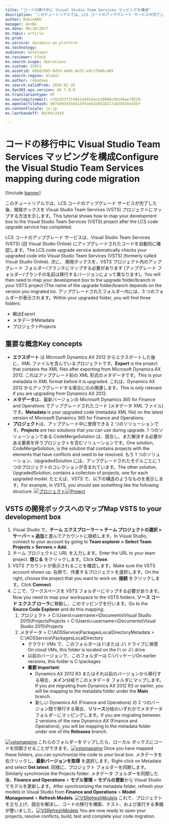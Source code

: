 ```yaml
---
title: "コードの移行中に Visual Studio Team Services マッピングを構成"
description: "このチュートリアルでは、LCS コードのアップグレード サービスが完了した後、開発ボックスを Visual Studio Team Services (VSTS) プロジェクトにマップする方法を示します。"
author: RobinARH
manager: AnnBe
ms.date: 06/20/2017
ms.topic: article
ms.prod: 
ms.service: dynamics-ax-platform
ms.technology: 
audience: Developer
ms.reviewer: kfend
ms.search.scope: Operations
ms.custom: 25951
ms.assetid: 60b8c895-0d5d-4d6b-8e32-e9c2f688ca69
ms.search.region: Global
ms.author: robadawy
ms.search.validFrom: 2016-02-28
ms.dyn365.ops.version: AX 7.0.0
ms.translationtype: HT
ms.sourcegitcommit: e782d33f3748524491dace28008cd9148ae70529
ms.openlocfilehash: 007b093e558d1df63d41b8518217a02563be33bf
ms.contentlocale: ja-jp
ms.lasthandoff: 08/09/2018

---
```


# <a name="configure-the-visual-studio-team-services-mapping-during-code-migration"></a><span data-ttu-id="ecc99-103">コードの移行中に Visual Studio Team Services マッピングを構成</span><span class="sxs-lookup"><span data-stu-id="ecc99-103">Configure the Visual Studio Team Services mapping during code migration</span></span>

[!include [banner](../includes/banner.md)]

<span data-ttu-id="ecc99-104">このチュートリアルでは、LCS コードのアップグレード サービスが完了した後、開発ボックスを Visual Studio Team Services (VSTS) プロジェクトにマップする方法を示します。</span><span class="sxs-lookup"><span data-stu-id="ecc99-104">This tutorial shows how to map your development box to the Visual Studio Team Services (VSTS) project after the LCS code upgrade service has completed.</span></span> 

<span data-ttu-id="ecc99-105">LCS コードのアップグレード サービスは、Visual Studio Team Services (VSTS) (旧 Visual Studio Online) にアップグレードされたコードを自動的に確認します。</span><span class="sxs-lookup"><span data-stu-id="ecc99-105">The LCS code upgrade service automatically checks your upgraded code into Visual Studio Team Services (VSTS) (formerly called Visual Studio Online).</span></span> <span data-ttu-id="ecc99-106">次に、 開発ボックスを、VSTS プロジェクト内のアップグレード フォルダー/ブランチにマップする必要があります (アップグレード フォルダー/ブランチの名前は移行するバージョンによって異なります)。</span><span class="sxs-lookup"><span data-stu-id="ecc99-106">You will then need to map your development box to the upgrade folder/branch in your VSTS project (The name of the upgrade folder/branch depends on the version you migrated to).</span></span> <span data-ttu-id="ecc99-107">アップグレードされたフォルダー内には、3 つのフォルダーが表示されます。</span><span class="sxs-lookup"><span data-stu-id="ecc99-107">Within your upgraded folder, you will find three folders:</span></span>

-   <span data-ttu-id="ecc99-108">輸出</span><span class="sxs-lookup"><span data-stu-id="ecc99-108">Export</span></span>
-   <span data-ttu-id="ecc99-109">メタデータ</span><span class="sxs-lookup"><span data-stu-id="ecc99-109">Metadata</span></span>
-   <span data-ttu-id="ecc99-110">プロジェクト</span><span class="sxs-lookup"><span data-stu-id="ecc99-110">Projects</span></span>

## <a name="key-concepts"></a><span data-ttu-id="ecc99-111">重要な概念</span><span class="sxs-lookup"><span data-stu-id="ecc99-111">Key concepts</span></span>
-   <span data-ttu-id="ecc99-112">**エクスポート** は Microsoft Dynamics AX 2012 からエクスポートした後に、XML ファイルを含んでいるプロジェクトです。</span><span class="sxs-lookup"><span data-stu-id="ecc99-112">**Export** is the project that contains the XML files after exporting from Microsoft Dynamics AX 2012.</span></span> <span data-ttu-id="ecc99-113">これはアップグレード前の XML 形式のメタデータです。</span><span class="sxs-lookup"><span data-stu-id="ecc99-113">This is your metadata in XML format before it is upgraded.</span></span> <span data-ttu-id="ecc99-114">これは、Dynamics AX 2012 からアップグレードする場合にのみ関連します。</span><span class="sxs-lookup"><span data-stu-id="ecc99-114">This is only relevant if you are upgrading from Dynamics AX 2012.</span></span>
-   <span data-ttu-id="ecc99-115">**メタデータ**は、最新バージョンの Microsoft Dynamics 365 for Finance and Operations でアップグレードされたコード (メタデータ XML ファイル) です。</span><span class="sxs-lookup"><span data-stu-id="ecc99-115">**Metadata** is your upgraded code (metadata XML file) on the latest version of Microsoft Dynamics 365 for Finance and Operations.</span></span>
-   <span data-ttu-id="ecc99-116">**プロジェクト**は、アップグレード中に使用できる 2 つのソリューションです。</span><span class="sxs-lookup"><span data-stu-id="ecc99-116">**Projects** are two solutions that you can use during upgrade.</span></span> <span data-ttu-id="ecc99-117">1 つのソリューションである CodeMergeSolution は、競合し、また解決する必要がある要素を伴うプロジェクトを含むソリューションです。</span><span class="sxs-lookup"><span data-stu-id="ecc99-117">One solution, CodeMergeSolution, is the solution that contains projects with the elements that have conflicts and need to be resolved.</span></span> <span data-ttu-id="ecc99-118">もう 1 つのソリューション、UpgradedSolution には、アップグレードされたモデルごとに 1 つのプロジェクトのコレクションが含まれています。</span><span class="sxs-lookup"><span data-stu-id="ecc99-118">The other solution, UpgradedSolution, contains a collection of projects, one for each upgraded model.</span></span> <span data-ttu-id="ecc99-119">たとえば、VSTS で、以下の構造のようなものを表示します。</span><span class="sxs-lookup"><span data-stu-id="ecc99-119">For example, in VSTS, you should see something like the following structure.</span></span> <span data-ttu-id="ecc99-120">[![プロジェクト](./media/filestructure_configuringyourvsosolution.png)](./media/filestructure_configuringyourvsosolution.png)</span><span class="sxs-lookup"><span data-stu-id="ecc99-120">[![Project](./media/filestructure_configuringyourvsosolution.png)](./media/filestructure_configuringyourvsosolution.png)</span></span>

## <a name="map-vsts-to-your-development-box"></a><span data-ttu-id="ecc99-121">VSTS の開発ボックスへのマップ</span><span class="sxs-lookup"><span data-stu-id="ecc99-121">Map VSTS to your development box</span></span>
1.  <span data-ttu-id="ecc99-122">Visual Studio で、**チーム エクスプローラー &gt; チーム プロジェクトの選択 &gt; サーバー &gt; 追加**と進んでアカウントに接続します。</span><span class="sxs-lookup"><span data-stu-id="ecc99-122">In Visual Studio, connect to your account by going to **Team explorer &gt; Select Team Projects &gt; Servers &gt; Add.**</span></span>
2.  <span data-ttu-id="ecc99-123">チーム プロジェクトに URL を入力します。</span><span class="sxs-lookup"><span data-stu-id="ecc99-123">Enter the URL to your team project.</span></span> <span data-ttu-id="ecc99-124">**閉じる** をクリックします。</span><span class="sxs-lookup"><span data-stu-id="ecc99-124">Click **Close**.</span></span>
3.  <span data-ttu-id="ecc99-125">VSTS アカウントが表示されることを確認します。</span><span class="sxs-lookup"><span data-stu-id="ecc99-125">Make sure the VSTS account shows up.</span></span> <span data-ttu-id="ecc99-126">右側で、作業するプロジェクトを選択します。</span><span class="sxs-lookup"><span data-stu-id="ecc99-126">On the right, choose the project that you want to work on.</span></span> <span data-ttu-id="ecc99-127">**接続** をクリックします。</span><span class="sxs-lookup"><span data-stu-id="ecc99-127">Click **Connect**.</span></span>
4.  <span data-ttu-id="ecc99-128">ここで、ワークスペースを VSTS フォルダーにマップする必要があります。</span><span class="sxs-lookup"><span data-stu-id="ecc99-128">Now you need to map your workspace to the VSTS folders.</span></span> <span data-ttu-id="ecc99-129">**ソース コード エクスプ ローラ**に移動し、このマッピングを行います。</span><span class="sxs-lookup"><span data-stu-id="ecc99-129">Go to the **Source Code Explorer** and do this mapping:</span></span>
    1.  <span data-ttu-id="ecc99-130">プロジェクト &gt; C:\\Users\\&lt;username&gt;\\Documents\\Visual Studio 2015\\Projects</span><span class="sxs-lookup"><span data-stu-id="ecc99-130">Projects &gt; C:\\Users\\&lt;username&gt;\\Documents\\Visual Studio 2015\\Projects</span></span>
    2.  <span data-ttu-id="ecc99-131">メタデータ &gt; C:\\AOSService\\PackagesLocalDirectory</span><span class="sxs-lookup"><span data-stu-id="ecc99-131">Metadata &gt; C:\\AOSService\\PackagesLocalDirectory</span></span>
        -   <span data-ttu-id="ecc99-132">クラウド VMs で、このフォルダーは I:\\または J:\\ ドライブに保管</span><span class="sxs-lookup"><span data-stu-id="ecc99-132">On cloud VMs, this folder is located on the I:\\ or J:\\ drive</span></span>
        -   <span data-ttu-id="ecc99-133">以前のバージョンで、このフォルダーは C:\\パッケージ</span><span class="sxs-lookup"><span data-stu-id="ecc99-133">On earlier versions, this folder is C:\\packages</span></span>
        -   <span data-ttu-id="ecc99-134">**重要**:</span><span class="sxs-lookup"><span data-stu-id="ecc99-134">**Important**:</span></span>
            -   <span data-ttu-id="ecc99-135">Dynamics AX 2012 R3 またはそれ以前のバージョンから移行する場合、**メイン**分岐でこのメタデータ フォルダにマップします。</span><span class="sxs-lookup"><span data-stu-id="ecc99-135">If you are migrating from Dynamics AX 2012 R3 or earlier, you will be mapping to the metadata folder under the **Main** branch.</span></span>
            -   <span data-ttu-id="ecc99-136">新しい Dynamics AX (Finance and Operations) の 2 つのバージョン間で移行する場合、**リリース**分岐のいずれかでメタデータ フォルダーにマッピングします。</span><span class="sxs-lookup"><span data-stu-id="ecc99-136">If you are migrating between 2 versions of the new Dynamics AX (Finance and Operations), you will be mapping to the metadata folder under one of the **Releases** branch.</span></span>

<span data-ttu-id="ecc99-137">[![vstsmapping](./media/vstsmapping.png)](./media/vstsmapping.png) これらのフォルダーをマップしたら、ローカル ボックスにコードを同期させることができます。</span><span class="sxs-lookup"><span data-stu-id="ecc99-137">[![vstsmapping](./media/vstsmapping.png)](./media/vstsmapping.png) Once you have mapped these folders, you can synchronize the code to your local box.</span></span> <span data-ttu-id="ecc99-138">メタデータを右クリックし、**最新バージョンを取得** を選択します。</span><span class="sxs-lookup"><span data-stu-id="ecc99-138">Right-click on Metadata and select **Get latest**.</span></span> <span data-ttu-id="ecc99-139">同様に、プロジェクト フォルダーを同期します。</span><span class="sxs-lookup"><span data-stu-id="ecc99-139">Similarly synchronize the Projects folder.</span></span> <span data-ttu-id="ecc99-140">メタデータ フォルダーを同期した後、**Finance and Operations** &gt; **モデル管理** &gt; **モデルの更新**から Visual Studio でモデルを更新します。</span><span class="sxs-lookup"><span data-stu-id="ecc99-140">After synchronizing the metadata folder, refresh your models in Visual Studio from **Finance and Operations** &gt; **Model Management** &gt; **Refresh Models**.</span></span> <span data-ttu-id="ecc99-141">[![VSRefreshModels](./media/vsrefreshmodels.png)](./media/vsrefreshmodels.png) これで、プロジェクトを立ち上げ、競合を解決し、コードの移行を構築、テスト、および実行する準備が整いました。</span><span class="sxs-lookup"><span data-stu-id="ecc99-141">[![VSRefreshModels](./media/vsrefreshmodels.png)](./media/vsrefreshmodels.png) You are now ready to open your projects, resolve conflicts, build, test and complete your code migration.</span></span>





